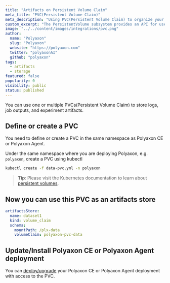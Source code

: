 ```yaml
---
title: "Artifacts on Persistent Volume Claim"
meta_title: "PVC(Persistent Volume Claim)"
meta_description: "Using PVC(Persistent Volume Claim) to organize your jobs' outputs and experiments' artifacts. Polyaxon allows users to connect to one or multiple PVCs(Persistent Volume Claim) to store job outputs and experiment artifacts."
custom_excerpt: "The PersistentVolume subsystem provides an API for users and administrators that abstracts details of how storage is provided from how it is consumed."
image: "../../content/images/integrations/pvc.png"
author:
  name: "Polyaxon"
  slug: "Polyaxon"
  website: "https://polyaxon.com"
  twitter: "polyaxonAI"
  github: "polyaxon"
tags:
  - artifacts
  - storage
featured: false
popularity: 0
visibility: public
status: published
---
```


You can use one or multiple PVCs(Persistent Volume Claim) to store logs, job outputs, and experiment artifacts.

## Define or create a PVC

You need to define or create a PVC in the same namespace as Polyaxon CE or Polyaxon Agent.

Under the same namespace where you are deploying Polyaxon, e.g. `polyaxon`, create a PVC using kubectl

```bash
kubectl create -f data-pvc.yml -n polyaxon
```

> **Tip**: Please visit the Kubernetes documentation to learn about [persistent volumes](docs/concepts/storage/persistent-volumes/).

## Now you can use this PVC as an artifacts store

```yaml
artifactsStore:
  name: dataset1
  kind: volume_claim
  schema:
    mountPath: /plx-data
    volumeClaim: polyaxon-pvc-data
```

## Update/Install Polyaxon CE or Polyaxon Agent deployment

You can [deploy/upgrade](/docs/setup/) your Polyaxon CE or Polyaxon Agent deployment with access to the PVC.
